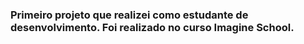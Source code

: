### Primeiro projeto que realizei como estudante de desenvolvimento. Foi realizado no curso Imagine School.
